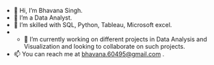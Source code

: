 - 👋 Hi, I’m Bhavana Singh.
- 👀 I’m a Data Analyst.
- 💞️ I’m skilled with SQL, Python, Tableau, Microsoft excel.
- - 🌱 I’m currently working on different projects in Data Analysis and Visualization and looking to collaborate on such projects.
- 📫 You can reach me at bhavana.60495@gmail.com .

<!---
bhavanaS06/bhavanaS06 is a ✨ special ✨ repository because its `README.md` (this file) appears on your GitHub profile.
You can click the Preview link to take a look at your changes.
--->
